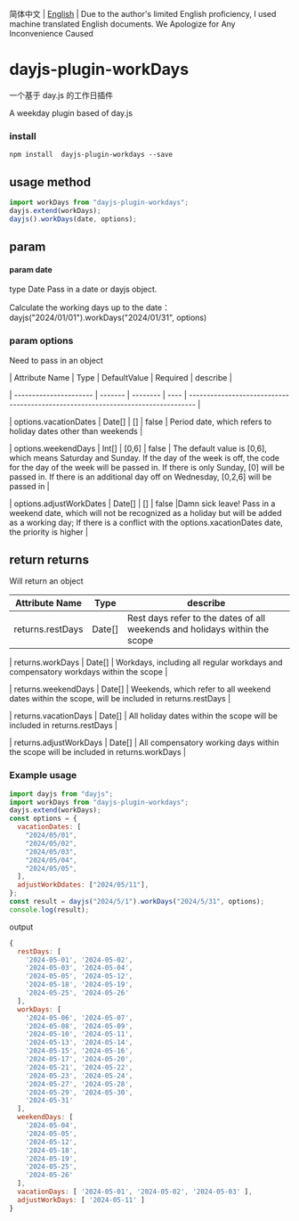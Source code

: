 简体中文 | [English](./README_en.md) |
Due to the author's limited English proficiency, I used machine translated English documents. We Apologize for Any Inconvenience Caused
# dayjs-plugin-workDays

一个基于 day.js 的工作日插件



A weekday plugin based  of day.js
### install

```console
npm install  dayjs-plugin-workdays --save
```

## usage method
```js
import workDays from "dayjs-plugin-workdays";
dayjs.extend(workDays);
dayjs().workDays(date, options);
```

## param

#### param date
type Date
Pass in a date or dayjs object.


Calculate the working days up to the date：dayjs("2024/01/01").workDays("2024/01/31", options)




### param options
Need to pass in an object


| Attribute Name  |   Type    |  DefaultValue   | Required |  describe                                                                            |  

| ---------------------- | ------- | -------- | ---- | -------------------------------------------------------------------------------- |  

| options.vacationDates  | Date[]  | []       | false   | Period date, which refers to holiday dates other than weekends                                             |  

| options.weekendDays    | Int[]   | [0,6]    | false   | The default value is [0,6], which means Saturday and Sunday. If the day of the week is off, the code for the day of the week will be passed in. If there is only Sunday, [0] will be passed in. If there is an additional day off on Wednesday, [0,2,6] will be passed in |  

| options.adjustWorkDates | Date[]  | []       | false   |Damn sick leave! Pass in a weekend date, which will not be recognized as a holiday but will be added as a working day; If there is a conflict with the options.xacationDates date, the priority is higher |



       

## return returns
Will return an object

| Attribute Name            |   Type  | describe                                            |  
| --------------- | ------- | -------------------------------------------------- |  
| returns.restDays        | Date[]  | Rest days refer to the dates of all weekends and holidays within the scope               |  


| returns.workDays        | Date[]  |   Workdays, including all regular workdays and compensatory workdays within the scope       |  


| returns.weekendDays     | Date[]  | Weekends, which refer to all weekend dates within the scope, will be included in returns.restDays   |  


| returns.vacationDays    | Date[]  |   All holiday dates within the scope will be included in returns.restDays           |  

| returns.adjustWorkDays  | Date[]  | All compensatory working days within the scope will be included in returns.workDays      |





### Example usage

```js
import dayjs from "dayjs";
import workDays from "dayjs-plugin-workdays";
dayjs.extend(workDays);
const options = {
  vacationDates: [
    "2024/05/01",
    "2024/05/02",
    "2024/05/03",
    "2024/05/04",
    "2024/05/05",
  ],
  adjustWorkDdates: ["2024/05/11"],
};
const result = dayjs("2024/5/1").workDays("2024/5/31", options);
console.log(result);
```

output

```js
{
  restDays: [
    '2024-05-01', '2024-05-02',
    '2024-05-03', '2024-05-04',
    '2024-05-05', '2024-05-12',
    '2024-05-18', '2024-05-19',
    '2024-05-25', '2024-05-26'
  ],
  workDays: [
    '2024-05-06', '2024-05-07',
    '2024-05-08', '2024-05-09',
    '2024-05-10', '2024-05-11',
    '2024-05-13', '2024-05-14',
    '2024-05-15', '2024-05-16',
    '2024-05-17', '2024-05-20',
    '2024-05-21', '2024-05-22',
    '2024-05-23', '2024-05-24',
    '2024-05-27', '2024-05-28',
    '2024-05-29', '2024-05-30',
    '2024-05-31'
  ],
  weekendDays: [
    '2024-05-04',
    '2024-05-05',
    '2024-05-12',
    '2024-05-18',
    '2024-05-19',
    '2024-05-25',
    '2024-05-26'
  ],
  vacationDays: [ '2024-05-01', '2024-05-02', '2024-05-03' ],
  adjustWorkDays: [ '2024-05-11' ]
}
```
